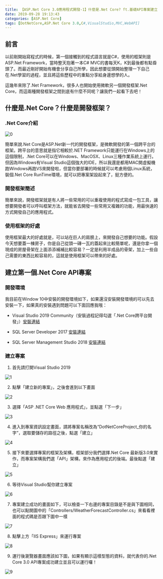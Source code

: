 ```yaml
---
title: 【ASP.Net Core 3.0應用程式開發-1】什麼是.Net Core? ft.基礎API專案建立
date: 2019-09-28 19:13:43
categories: [ASP.Net Core]
tags: [DotNetCore,ASP.Net Core 3.0,C#,VisualStudio,MVC,WebAPI]
---
```


## 前言

以前剛開始寫程式的時候，第一個接觸到的程式語言就是C#，使用的框架則是ASP.Net Framework，當時整天抱著一本C# MVC的書每天K，K到最後都有點昏頭了。而最近剛好開始有機會分享自己所學，因此想要從頭開始整理一下自己在.Net學習的過程，並且將這些歷程中的重點分享給身邊想學的人。

這幾年來除了.Net Framework，很多人也開始使用微軟另一個開發框架.Net Core，而這兩種開發框架之間到底有什麼不同呢？讓我們一起看下去吧！

<!--more-->

## 什麼是.Net Core？什麼是開發框架？

### .Net Core介紹

![0](0.png)

簡單來說.Net Core是ASP.Net新一代的開發框架，是微軟開發的第一個跨平台的框架。跨平台的意思就是指它相較於.NET Framework只能運行在Windows上的這個限制，.Net Core可以在Windows、MacOSX、Linux三種作業系統上運行。但因為Windows有Visual Studio這個強大的IDE，所以我還是都用MAC開虛擬機跑Windows再跑VS來開發啦，但當你要部署的時候就可以考慮用個Linux系統，裝個.Net Core RunTime環境，就可以把專案架設起來了，挺方便的。

### 開發框架簡述

簡單來說，開發框架就是有人將一些常用的可以重複使用的程式寫成一包工具，讓想要開發者可以呼叫框架方法，就能省去開發一些常用又複雜的功能，用最快速的方式開發自己的應用程式。

### 使用框架的好處

使用框架最大的好處就是，可以站在巨人的肩膀上，來開發自己想要的功能。假設今天想要蓋一棟房子，你是自己從頭一磚一瓦的蓋起來比較簡單呢，還是你拿一個現成的房屋骨架在上面添添補補比較容易？一定是利用半成品的骨架，加上一些自己需要的東西比較容易的，這就是使用框架可以帶來的好處。

## 建立第一個.Net Core API專案

### 開發環境

我目前在Window 10中安裝的開發環境如下，如果還沒安裝開發環境的可以先去安裝一下，如果真的安裝遇到問題可以下面回應我哦：

- Visual Studio 2019 Community（安裝過程記得勾選「.Net Core跨平台開發」）[安裝連結](https://visualstudio.microsoft.com/zh-hant/thank-you-downloading-visual-studio/?sku=Community&rel=16)

- SQL Server Developer 2017 [安裝連結](https://go.microsoft.com/fwlink/?linkid=853016)
- SQL Server Management Studio 2018 [安裝連結](https://go.microsoft.com/fwlink/?linkid=2099720)

### 建立專案

1. 首先請打開Visual Studio 2019

![1](1.png)

2. 點擊「建立新的專案」，之後會進到以下畫面

![2](2.png)

3. 選擇「ASP .NET Core Web 應用程式」，並點選「下一步」

![3](3.png)

4. 進入到專案資訊設定畫面，請將專案名稱改為“DotNetCoreProject_你的名字”，選取要儲存的路徑之後，點選「建立」

![4](4.png)

5. 接下來要選擇專案的框架及架構，框架部分我們選擇.Net Core 最新版3.0來實作，而專案架構我們選「API」架構，來作為應用程式的後端。最後點選「建立」

![5](5.png)

6. 等待Visual Studio幫你建立專案

![6](6.png)

7. 專案建立成功的畫面如下，可以檢查一下右邊的專案目錄是不是與下圖相同，也可以點開圖中的「Controllers/WeatherForecastController.cs」來看看裡面的程式碼是否跟下圖中一樣

![7](7.png)

8. 點擊上方「IIS Express」來運行專案

![8](8.png)

9. 運行後瀏覽器畫面應該如下圖，如果有顯示這樣型態的資料，就代表你的.Net Core 3.0 API專案成功建立並且可以運行囉！

![9](9.png)